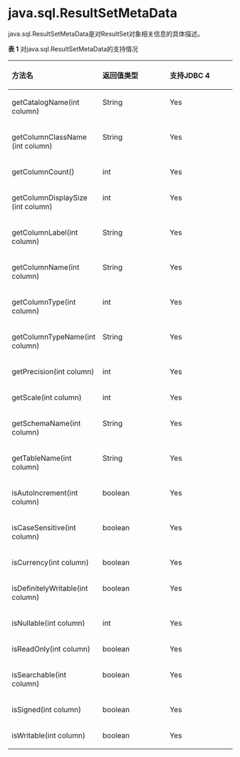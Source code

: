 # java.sql.ResultSetMetaData<a name="ZH-CN_TOPIC_0289900567"></a>

java.sql.ResultSetMetaData是对ResultSet对象相关信息的具体描述。

**表 1**  对java.sql.ResultSetMetaData的支持情况

<a name="zh-cn_topic_0237120397_zh-cn_topic_0213179163_zh-cn_topic_0189251827_zh-cn_topic_0059777732_zh-cn_topic_0058965234_table43790439"></a>
<table><thead align="left"><tr id="zh-cn_topic_0237120397_zh-cn_topic_0213179163_zh-cn_topic_0189251827_zh-cn_topic_0059777732_zh-cn_topic_0058965234_row48017451"><th class="cellrowborder" valign="top" width="38.330000000000005%" id="mcps1.2.4.1.1"><p id="zh-cn_topic_0237120397_zh-cn_topic_0213179163_zh-cn_topic_0189251827_zh-cn_topic_0059777732_zh-cn_topic_0058965234_p56747370"><a name="zh-cn_topic_0237120397_zh-cn_topic_0213179163_zh-cn_topic_0189251827_zh-cn_topic_0059777732_zh-cn_topic_0058965234_p56747370"></a><a name="zh-cn_topic_0237120397_zh-cn_topic_0213179163_zh-cn_topic_0189251827_zh-cn_topic_0059777732_zh-cn_topic_0058965234_p56747370"></a>方法名</p>
</th>
<th class="cellrowborder" valign="top" width="30.92%" id="mcps1.2.4.1.2"><p id="zh-cn_topic_0237120397_zh-cn_topic_0213179163_zh-cn_topic_0189251827_zh-cn_topic_0059777732_zh-cn_topic_0058965234_p24979458"><a name="zh-cn_topic_0237120397_zh-cn_topic_0213179163_zh-cn_topic_0189251827_zh-cn_topic_0059777732_zh-cn_topic_0058965234_p24979458"></a><a name="zh-cn_topic_0237120397_zh-cn_topic_0213179163_zh-cn_topic_0189251827_zh-cn_topic_0059777732_zh-cn_topic_0058965234_p24979458"></a>返回值类型</p>
</th>
<th class="cellrowborder" valign="top" width="30.750000000000004%" id="mcps1.2.4.1.3"><p id="zh-cn_topic_0237120397_zh-cn_topic_0213179163_zh-cn_topic_0189251827_zh-cn_topic_0059777732_zh-cn_topic_0058965234_p9323005"><a name="zh-cn_topic_0237120397_zh-cn_topic_0213179163_zh-cn_topic_0189251827_zh-cn_topic_0059777732_zh-cn_topic_0058965234_p9323005"></a><a name="zh-cn_topic_0237120397_zh-cn_topic_0213179163_zh-cn_topic_0189251827_zh-cn_topic_0059777732_zh-cn_topic_0058965234_p9323005"></a>支持JDBC 4</p>
</th>
</tr>
</thead>
<tbody><tr id="row1973320341038"><td class="cellrowborder" valign="top" width="38.330000000000005%" headers="mcps1.2.4.1.1 "><p id="p0733203411313"><a name="p0733203411313"></a><a name="p0733203411313"></a>getCatalogName​(int column)</p>
</td>
<td class="cellrowborder" valign="top" width="30.92%" headers="mcps1.2.4.1.2 "><p id="p57332342312"><a name="p57332342312"></a><a name="p57332342312"></a>String</p>
</td>
<td class="cellrowborder" valign="top" width="30.750000000000004%" headers="mcps1.2.4.1.3 "><p id="p1373312341233"><a name="p1373312341233"></a><a name="p1373312341233"></a>Yes</p>
</td>
</tr>
<tr id="row1696612458614"><td class="cellrowborder" valign="top" width="38.330000000000005%" headers="mcps1.2.4.1.1 "><p id="p496619453616"><a name="p496619453616"></a><a name="p496619453616"></a>getColumnClassName​(int column)</p>
</td>
<td class="cellrowborder" valign="top" width="30.92%" headers="mcps1.2.4.1.2 "><p id="p10966245161"><a name="p10966245161"></a><a name="p10966245161"></a>String</p>
</td>
<td class="cellrowborder" valign="top" width="30.750000000000004%" headers="mcps1.2.4.1.3 "><p id="p149668451613"><a name="p149668451613"></a><a name="p149668451613"></a>Yes</p>
</td>
</tr>
<tr id="zh-cn_topic_0237120397_zh-cn_topic_0213179163_zh-cn_topic_0189251827_zh-cn_topic_0059777732_zh-cn_topic_0058965234_row15866543"><td class="cellrowborder" valign="top" width="38.330000000000005%" headers="mcps1.2.4.1.1 "><p id="zh-cn_topic_0237120397_zh-cn_topic_0213179163_zh-cn_topic_0189251827_zh-cn_topic_0059777732_zh-cn_topic_0058965234_p64178108"><a name="zh-cn_topic_0237120397_zh-cn_topic_0213179163_zh-cn_topic_0189251827_zh-cn_topic_0059777732_zh-cn_topic_0058965234_p64178108"></a><a name="zh-cn_topic_0237120397_zh-cn_topic_0213179163_zh-cn_topic_0189251827_zh-cn_topic_0059777732_zh-cn_topic_0058965234_p64178108"></a>getColumnCount()</p>
</td>
<td class="cellrowborder" valign="top" width="30.92%" headers="mcps1.2.4.1.2 "><p id="zh-cn_topic_0237120397_zh-cn_topic_0213179163_zh-cn_topic_0189251827_zh-cn_topic_0059777732_zh-cn_topic_0058965234_p17968003"><a name="zh-cn_topic_0237120397_zh-cn_topic_0213179163_zh-cn_topic_0189251827_zh-cn_topic_0059777732_zh-cn_topic_0058965234_p17968003"></a><a name="zh-cn_topic_0237120397_zh-cn_topic_0213179163_zh-cn_topic_0189251827_zh-cn_topic_0059777732_zh-cn_topic_0058965234_p17968003"></a>int</p>
</td>
<td class="cellrowborder" valign="top" width="30.750000000000004%" headers="mcps1.2.4.1.3 "><p id="zh-cn_topic_0237120397_zh-cn_topic_0213179163_zh-cn_topic_0189251827_zh-cn_topic_0059777732_zh-cn_topic_0058965234_p2812255"><a name="zh-cn_topic_0237120397_zh-cn_topic_0213179163_zh-cn_topic_0189251827_zh-cn_topic_0059777732_zh-cn_topic_0058965234_p2812255"></a><a name="zh-cn_topic_0237120397_zh-cn_topic_0213179163_zh-cn_topic_0189251827_zh-cn_topic_0059777732_zh-cn_topic_0058965234_p2812255"></a>Yes</p>
</td>
</tr>
<tr id="row317316124714"><td class="cellrowborder" valign="top" width="38.330000000000005%" headers="mcps1.2.4.1.1 "><p id="p117319125718"><a name="p117319125718"></a><a name="p117319125718"></a>getColumnDisplaySize​(int column)</p>
</td>
<td class="cellrowborder" valign="top" width="30.92%" headers="mcps1.2.4.1.2 "><p id="p2173191214717"><a name="p2173191214717"></a><a name="p2173191214717"></a>int</p>
</td>
<td class="cellrowborder" valign="top" width="30.750000000000004%" headers="mcps1.2.4.1.3 "><p id="p1417316121974"><a name="p1417316121974"></a><a name="p1417316121974"></a>Yes</p>
</td>
</tr>
<tr id="row11421344710"><td class="cellrowborder" valign="top" width="38.330000000000005%" headers="mcps1.2.4.1.1 "><p id="p16438341874"><a name="p16438341874"></a><a name="p16438341874"></a>getColumnLabel​(int column)</p>
</td>
<td class="cellrowborder" valign="top" width="30.92%" headers="mcps1.2.4.1.2 "><p id="p44313416716"><a name="p44313416716"></a><a name="p44313416716"></a>String</p>
</td>
<td class="cellrowborder" valign="top" width="30.750000000000004%" headers="mcps1.2.4.1.3 "><p id="p10436341276"><a name="p10436341276"></a><a name="p10436341276"></a>Yes</p>
</td>
</tr>
<tr id="zh-cn_topic_0237120397_zh-cn_topic_0213179163_zh-cn_topic_0189251827_zh-cn_topic_0059777732_zh-cn_topic_0058965234_row14831818"><td class="cellrowborder" valign="top" width="38.330000000000005%" headers="mcps1.2.4.1.1 "><p id="zh-cn_topic_0237120397_zh-cn_topic_0213179163_zh-cn_topic_0189251827_zh-cn_topic_0059777732_zh-cn_topic_0058965234_p29590292"><a name="zh-cn_topic_0237120397_zh-cn_topic_0213179163_zh-cn_topic_0189251827_zh-cn_topic_0059777732_zh-cn_topic_0058965234_p29590292"></a><a name="zh-cn_topic_0237120397_zh-cn_topic_0213179163_zh-cn_topic_0189251827_zh-cn_topic_0059777732_zh-cn_topic_0058965234_p29590292"></a>getColumnName(int column)</p>
</td>
<td class="cellrowborder" valign="top" width="30.92%" headers="mcps1.2.4.1.2 "><p id="zh-cn_topic_0237120397_zh-cn_topic_0213179163_zh-cn_topic_0189251827_zh-cn_topic_0059777732_zh-cn_topic_0058965234_p65715787"><a name="zh-cn_topic_0237120397_zh-cn_topic_0213179163_zh-cn_topic_0189251827_zh-cn_topic_0059777732_zh-cn_topic_0058965234_p65715787"></a><a name="zh-cn_topic_0237120397_zh-cn_topic_0213179163_zh-cn_topic_0189251827_zh-cn_topic_0059777732_zh-cn_topic_0058965234_p65715787"></a>String</p>
</td>
<td class="cellrowborder" valign="top" width="30.750000000000004%" headers="mcps1.2.4.1.3 "><p id="zh-cn_topic_0237120397_zh-cn_topic_0213179163_zh-cn_topic_0189251827_zh-cn_topic_0059777732_zh-cn_topic_0058965234_p8701847"><a name="zh-cn_topic_0237120397_zh-cn_topic_0213179163_zh-cn_topic_0189251827_zh-cn_topic_0059777732_zh-cn_topic_0058965234_p8701847"></a><a name="zh-cn_topic_0237120397_zh-cn_topic_0213179163_zh-cn_topic_0189251827_zh-cn_topic_0059777732_zh-cn_topic_0058965234_p8701847"></a>Yes</p>
</td>
</tr>
<tr id="zh-cn_topic_0237120397_zh-cn_topic_0213179163_zh-cn_topic_0189251827_zh-cn_topic_0059777732_zh-cn_topic_0058965234_row58544752"><td class="cellrowborder" valign="top" width="38.330000000000005%" headers="mcps1.2.4.1.1 "><p id="zh-cn_topic_0237120397_zh-cn_topic_0213179163_zh-cn_topic_0189251827_zh-cn_topic_0059777732_zh-cn_topic_0058965234_p8024095"><a name="zh-cn_topic_0237120397_zh-cn_topic_0213179163_zh-cn_topic_0189251827_zh-cn_topic_0059777732_zh-cn_topic_0058965234_p8024095"></a><a name="zh-cn_topic_0237120397_zh-cn_topic_0213179163_zh-cn_topic_0189251827_zh-cn_topic_0059777732_zh-cn_topic_0058965234_p8024095"></a>getColumnType(int column)</p>
</td>
<td class="cellrowborder" valign="top" width="30.92%" headers="mcps1.2.4.1.2 "><p id="zh-cn_topic_0237120397_zh-cn_topic_0213179163_zh-cn_topic_0189251827_zh-cn_topic_0059777732_zh-cn_topic_0058965234_p8472465"><a name="zh-cn_topic_0237120397_zh-cn_topic_0213179163_zh-cn_topic_0189251827_zh-cn_topic_0059777732_zh-cn_topic_0058965234_p8472465"></a><a name="zh-cn_topic_0237120397_zh-cn_topic_0213179163_zh-cn_topic_0189251827_zh-cn_topic_0059777732_zh-cn_topic_0058965234_p8472465"></a>int</p>
</td>
<td class="cellrowborder" valign="top" width="30.750000000000004%" headers="mcps1.2.4.1.3 "><p id="zh-cn_topic_0237120397_zh-cn_topic_0213179163_zh-cn_topic_0189251827_zh-cn_topic_0059777732_zh-cn_topic_0058965234_p65774377"><a name="zh-cn_topic_0237120397_zh-cn_topic_0213179163_zh-cn_topic_0189251827_zh-cn_topic_0059777732_zh-cn_topic_0058965234_p65774377"></a><a name="zh-cn_topic_0237120397_zh-cn_topic_0213179163_zh-cn_topic_0189251827_zh-cn_topic_0059777732_zh-cn_topic_0058965234_p65774377"></a>Yes</p>
</td>
</tr>
<tr id="zh-cn_topic_0237120397_zh-cn_topic_0213179163_zh-cn_topic_0189251827_zh-cn_topic_0059777732_zh-cn_topic_0058965234_row63489940"><td class="cellrowborder" valign="top" width="38.330000000000005%" headers="mcps1.2.4.1.1 "><p id="zh-cn_topic_0237120397_zh-cn_topic_0213179163_zh-cn_topic_0189251827_zh-cn_topic_0059777732_zh-cn_topic_0058965234_p7550778"><a name="zh-cn_topic_0237120397_zh-cn_topic_0213179163_zh-cn_topic_0189251827_zh-cn_topic_0059777732_zh-cn_topic_0058965234_p7550778"></a><a name="zh-cn_topic_0237120397_zh-cn_topic_0213179163_zh-cn_topic_0189251827_zh-cn_topic_0059777732_zh-cn_topic_0058965234_p7550778"></a>getColumnTypeName(int column)</p>
</td>
<td class="cellrowborder" valign="top" width="30.92%" headers="mcps1.2.4.1.2 "><p id="zh-cn_topic_0237120397_zh-cn_topic_0213179163_zh-cn_topic_0189251827_zh-cn_topic_0059777732_zh-cn_topic_0058965234_p65166555"><a name="zh-cn_topic_0237120397_zh-cn_topic_0213179163_zh-cn_topic_0189251827_zh-cn_topic_0059777732_zh-cn_topic_0058965234_p65166555"></a><a name="zh-cn_topic_0237120397_zh-cn_topic_0213179163_zh-cn_topic_0189251827_zh-cn_topic_0059777732_zh-cn_topic_0058965234_p65166555"></a>String</p>
</td>
<td class="cellrowborder" valign="top" width="30.750000000000004%" headers="mcps1.2.4.1.3 "><p id="zh-cn_topic_0237120397_zh-cn_topic_0213179163_zh-cn_topic_0189251827_zh-cn_topic_0059777732_zh-cn_topic_0058965234_p29343262"><a name="zh-cn_topic_0237120397_zh-cn_topic_0213179163_zh-cn_topic_0189251827_zh-cn_topic_0059777732_zh-cn_topic_0058965234_p29343262"></a><a name="zh-cn_topic_0237120397_zh-cn_topic_0213179163_zh-cn_topic_0189251827_zh-cn_topic_0059777732_zh-cn_topic_0058965234_p29343262"></a>Yes</p>
</td>
</tr>
<tr id="row165464171280"><td class="cellrowborder" valign="top" width="38.330000000000005%" headers="mcps1.2.4.1.1 "><p id="p0212525898"><a name="p0212525898"></a><a name="p0212525898"></a>getPrecision​(int column)</p>
</td>
<td class="cellrowborder" valign="top" width="30.92%" headers="mcps1.2.4.1.2 "><p id="p5668164312911"><a name="p5668164312911"></a><a name="p5668164312911"></a>int</p>
</td>
<td class="cellrowborder" valign="top" width="30.750000000000004%" headers="mcps1.2.4.1.3 "><p id="p35465171886"><a name="p35465171886"></a><a name="p35465171886"></a>Yes</p>
</td>
</tr>
<tr id="row91081621682"><td class="cellrowborder" valign="top" width="38.330000000000005%" headers="mcps1.2.4.1.1 "><p id="p421262514910"><a name="p421262514910"></a><a name="p421262514910"></a>getScale​(int column)</p>
</td>
<td class="cellrowborder" valign="top" width="30.92%" headers="mcps1.2.4.1.2 "><p id="p16682431097"><a name="p16682431097"></a><a name="p16682431097"></a>int</p>
</td>
<td class="cellrowborder" valign="top" width="30.750000000000004%" headers="mcps1.2.4.1.3 "><p id="p15108112118819"><a name="p15108112118819"></a><a name="p15108112118819"></a>Yes</p>
</td>
</tr>
<tr id="row1824345815820"><td class="cellrowborder" valign="top" width="38.330000000000005%" headers="mcps1.2.4.1.1 "><p id="p4212162512919"><a name="p4212162512919"></a><a name="p4212162512919"></a>getSchemaName​(int column)</p>
</td>
<td class="cellrowborder" valign="top" width="30.92%" headers="mcps1.2.4.1.2 "><p id="p17668134310913"><a name="p17668134310913"></a><a name="p17668134310913"></a>String</p>
</td>
<td class="cellrowborder" valign="top" width="30.750000000000004%" headers="mcps1.2.4.1.3 "><p id="p624355818810"><a name="p624355818810"></a><a name="p624355818810"></a>Yes</p>
</td>
</tr>
<tr id="row191411218919"><td class="cellrowborder" valign="top" width="38.330000000000005%" headers="mcps1.2.4.1.1 "><p id="p3212172512915"><a name="p3212172512915"></a><a name="p3212172512915"></a>getTableName​(int column)</p>
</td>
<td class="cellrowborder" valign="top" width="30.92%" headers="mcps1.2.4.1.2 "><p id="p56686431699"><a name="p56686431699"></a><a name="p56686431699"></a>String</p>
</td>
<td class="cellrowborder" valign="top" width="30.750000000000004%" headers="mcps1.2.4.1.3 "><p id="p414211120911"><a name="p414211120911"></a><a name="p414211120911"></a>Yes</p>
</td>
</tr>
<tr id="row68292511815"><td class="cellrowborder" valign="top" width="38.330000000000005%" headers="mcps1.2.4.1.1 "><p id="p11212162510912"><a name="p11212162510912"></a><a name="p11212162510912"></a>isAutoIncrement​(int column)</p>
</td>
<td class="cellrowborder" valign="top" width="30.92%" headers="mcps1.2.4.1.2 "><p id="p4668343198"><a name="p4668343198"></a><a name="p4668343198"></a>boolean</p>
</td>
<td class="cellrowborder" valign="top" width="30.750000000000004%" headers="mcps1.2.4.1.3 "><p id="p68216257820"><a name="p68216257820"></a><a name="p68216257820"></a>Yes</p>
</td>
</tr>
<tr id="row32832554819"><td class="cellrowborder" valign="top" width="38.330000000000005%" headers="mcps1.2.4.1.1 "><p id="p142121425394"><a name="p142121425394"></a><a name="p142121425394"></a>isCaseSensitive​(int column)</p>
</td>
<td class="cellrowborder" valign="top" width="30.92%" headers="mcps1.2.4.1.2 "><p id="p466894314918"><a name="p466894314918"></a><a name="p466894314918"></a>boolean</p>
</td>
<td class="cellrowborder" valign="top" width="30.750000000000004%" headers="mcps1.2.4.1.3 "><p id="p62848554817"><a name="p62848554817"></a><a name="p62848554817"></a>Yes</p>
</td>
</tr>
<tr id="row990218284812"><td class="cellrowborder" valign="top" width="38.330000000000005%" headers="mcps1.2.4.1.1 "><p id="p621222513912"><a name="p621222513912"></a><a name="p621222513912"></a>isCurrency​(int column)</p>
</td>
<td class="cellrowborder" valign="top" width="30.92%" headers="mcps1.2.4.1.2 "><p id="p1066810431918"><a name="p1066810431918"></a><a name="p1066810431918"></a>boolean</p>
</td>
<td class="cellrowborder" valign="top" width="30.750000000000004%" headers="mcps1.2.4.1.3 "><p id="p19037286813"><a name="p19037286813"></a><a name="p19037286813"></a>Yes</p>
</td>
</tr>
<tr id="row513754819812"><td class="cellrowborder" valign="top" width="38.330000000000005%" headers="mcps1.2.4.1.1 "><p id="p12128251194"><a name="p12128251194"></a><a name="p12128251194"></a>isDefinitelyWritable​(int column)</p>
</td>
<td class="cellrowborder" valign="top" width="30.92%" headers="mcps1.2.4.1.2 "><p id="p7668134313919"><a name="p7668134313919"></a><a name="p7668134313919"></a>boolean</p>
</td>
<td class="cellrowborder" valign="top" width="30.750000000000004%" headers="mcps1.2.4.1.3 "><p id="p18137154820813"><a name="p18137154820813"></a><a name="p18137154820813"></a>Yes</p>
</td>
</tr>
<tr id="row963635119817"><td class="cellrowborder" valign="top" width="38.330000000000005%" headers="mcps1.2.4.1.1 "><p id="p72127254917"><a name="p72127254917"></a><a name="p72127254917"></a>isNullable​(int column)</p>
</td>
<td class="cellrowborder" valign="top" width="30.92%" headers="mcps1.2.4.1.2 "><p id="p13668114312918"><a name="p13668114312918"></a><a name="p13668114312918"></a>int</p>
</td>
<td class="cellrowborder" valign="top" width="30.750000000000004%" headers="mcps1.2.4.1.3 "><p id="p4636195111819"><a name="p4636195111819"></a><a name="p4636195111819"></a>Yes</p>
</td>
</tr>
<tr id="row385683211818"><td class="cellrowborder" valign="top" width="38.330000000000005%" headers="mcps1.2.4.1.1 "><p id="p521210251293"><a name="p521210251293"></a><a name="p521210251293"></a>isReadOnly​(int column)</p>
</td>
<td class="cellrowborder" valign="top" width="30.92%" headers="mcps1.2.4.1.2 "><p id="p12668743991"><a name="p12668743991"></a><a name="p12668743991"></a>boolean</p>
</td>
<td class="cellrowborder" valign="top" width="30.750000000000004%" headers="mcps1.2.4.1.3 "><p id="p128561832984"><a name="p128561832984"></a><a name="p128561832984"></a>Yes</p>
</td>
</tr>
<tr id="row64284362081"><td class="cellrowborder" valign="top" width="38.330000000000005%" headers="mcps1.2.4.1.1 "><p id="p1321202510910"><a name="p1321202510910"></a><a name="p1321202510910"></a>isSearchable​(int column)</p>
</td>
<td class="cellrowborder" valign="top" width="30.92%" headers="mcps1.2.4.1.2 "><p id="p06689436910"><a name="p06689436910"></a><a name="p06689436910"></a>boolean</p>
</td>
<td class="cellrowborder" valign="top" width="30.750000000000004%" headers="mcps1.2.4.1.3 "><p id="p742913617810"><a name="p742913617810"></a><a name="p742913617810"></a>Yes</p>
</td>
</tr>
<tr id="row2573194318819"><td class="cellrowborder" valign="top" width="38.330000000000005%" headers="mcps1.2.4.1.1 "><p id="p202124259919"><a name="p202124259919"></a><a name="p202124259919"></a>isSigned​(int column)</p>
</td>
<td class="cellrowborder" valign="top" width="30.92%" headers="mcps1.2.4.1.2 "><p id="p1966910431097"><a name="p1966910431097"></a><a name="p1966910431097"></a>boolean</p>
</td>
<td class="cellrowborder" valign="top" width="30.750000000000004%" headers="mcps1.2.4.1.3 "><p id="p0573943584"><a name="p0573943584"></a><a name="p0573943584"></a>Yes</p>
</td>
</tr>
<tr id="row1487134010816"><td class="cellrowborder" valign="top" width="38.330000000000005%" headers="mcps1.2.4.1.1 "><p id="p1521219251795"><a name="p1521219251795"></a><a name="p1521219251795"></a>isWritable​(int column)</p>
</td>
<td class="cellrowborder" valign="top" width="30.92%" headers="mcps1.2.4.1.2 "><p id="p066994316918"><a name="p066994316918"></a><a name="p066994316918"></a>boolean</p>
</td>
<td class="cellrowborder" valign="top" width="30.750000000000004%" headers="mcps1.2.4.1.3 "><p id="p138716401382"><a name="p138716401382"></a><a name="p138716401382"></a>Yes</p>
</td>
</tr>
</tbody>
</table>


